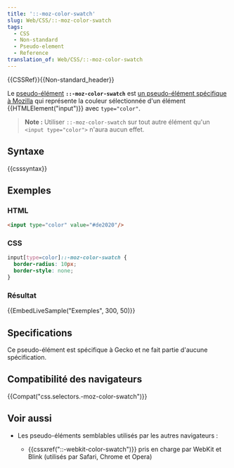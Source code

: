 ```yaml
---
title: '::-moz-color-swatch'
slug: Web/CSS/::-moz-color-swatch
tags:
  - CSS
  - Non-standard
  - Pseudo-element
  - Reference
translation_of: Web/CSS/::-moz-color-swatch
---
```


{{CSSRef}}{{Non-standard_header}}

Le [pseudo-élément](/fr/docs/Web/CSS/Pseudo-elements) **`::-moz-color-swatch`** est [un pseudo-élément spécifique à Mozilla](/fr/docs/Web/CSS/Extensions_Mozilla) qui représente la couleur sélectionnée d'un élément {{HTMLElement("input")}} avec `type="color"`.

> **Note :** Utiliser `::-moz-color-swatch` sur tout autre élément qu'un `<input type="color">` n'aura aucun effet.

## Syntaxe

{{csssyntax}}

## Exemples

### HTML

```html
<input type="color" value="#de2020"/>
```

### CSS

```css
input[type=color]::-moz-color-swatch {
  border-radius: 10px;
  border-style: none;
}
```

### Résultat

{{EmbedLiveSample("Exemples", 300, 50)}}

## Specifications

Ce pseudo-élément est spécifique à Gecko et ne fait partie d'aucune spécification.

## Compatibilité des navigateurs

{{Compat("css.selectors.-moz-color-swatch")}}

## Voir aussi

- Les pseudo-éléments semblables utilisés par les autres navigateurs :

  - {{cssxref("::-webkit-color-swatch")}} pris en charge par WebKit et Blink (utilisés par Safari, Chrome et Opera)
